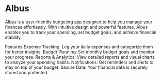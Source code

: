 # Albus



Albus is a user-friendly budgeting app designed to help you manage your finances effortlessly. With intuitive design and powerful features, Albus enables you to track your spending, set budget goals, and achieve financial stability.

Features
Expense Tracking: Log your daily expenses and categorize them for better insights.
Budget Planning: Set monthly budget goals and monitor your progress.
Reports & Analytics: View detailed reports and visual charts to analyze your spending habits.
Notifications: Get reminders and alerts to stay on top of your budget.
Secure Data: Your financial data is securely stored and protected.
